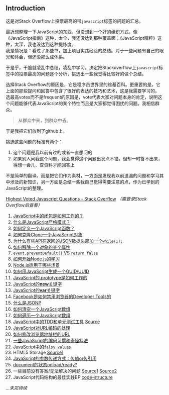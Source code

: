 ## Introduction

这是对Stack Overflow上投票最高的带`javascript`标签的问题的汇总。

最近想整理一下JavaScript的东西，但没想到一个好的组织方式。像《JavaScript指南》这种，太全，我还没达到那种覆盖面；《JavaScript精粹》这种，太深，我也没达到这种提炼度。  
我是情况是：看过了那些书，加上项目实践经验的总结。对于一些问题有自己的眼光和体会，但还没那么成体系。

于是乎，干脆就凌乱中总结，凌乱中学习。决定把Stackoverflow上`javascript`标签中的投票最高的问题逐个分析，挑选出一些我觉得比较好的做个总结。

选择Stack Overflow的原因是，它是程序员世界里的维基百科。更重要的是，它上面的那些提问和回答中包含了很好的表达的技巧和艺术，这是我需要学习的。  
选最高votes而不是frequent的原因是，vote代表大家对问题本身的肯定，说明这个问题能够代表JavaScript的某个特性而且是大家都觉得困扰的问题。我相信群众。

> 从群众中来，到群众中去。

于是我把它们放到了github上。

挑选这些问题的标准有两个：

1. 这个问题是我以前有过的或者一直想问的
2. 如果别人问我这个问题，我会觉得这个问题出发点不错。但却一时答不出来，得想一会儿、查资料才能回答上

不是简单的翻译。而是把它们作为素材，一方面是发现我以前遗漏的问题和学习其中涉及的新知识，另一方面是总结一些我自己觉得需要注意的点，作为已学到的JavaScript的整理。

[Highest Voted Javascript Questions - Stack Overflow](http://stackoverflow.com/questions/tagged/javascript?sort=votes) *（需登录Stack Overflow后查看）*

1. [JavaScript中的闭包是如何工作的？](https://github.com/simongong/js-stackoverflow-highest-votes/blob/master/questions1-10/how-do-javascript-closures-work.md)
2. [什么是JavaScript严格模式？](https://github.com/simongong/js-stackoverflow-highest-votes/blob/master/questions1-10/what-is-use-strict-in-javascript.md)
3. [如何定义一个JavaScript函数？](https://github.com/simongong/js-stackoverflow-highest-votes/blob/master/questions1-10/how-to-define-a-function-in-javascript.md)
4. [如何克隆Clone一个JavaScript对象](https://github.com/simongong/js-stackoverflow-highest-votes/blob/master/questions1-10/how-to-clone-an-object-in-javascript.md)
5. [为什么有些API在返回的JSON数据头部加一个`while(1);`](https://github.com/simongong/js-stackoverflow-highest-votes/blob/master/questions1-10/why-prepend-while1-to-JSON-response.md)
6. [如何移除一个对象的某个属性](https://github.com/simongong/js-stackoverflow-highest-votes/blob/master/questions1-10/remove-property-from-javascript-object.md)
7. [`event.preventDefault()` VS `return false`](https://github.com/simongong/js-stackoverflow-highest-votes/blob/master/questions1-10/how-to-surpress-an-event-in-javascript.md)
8. [如何开始Node.js的学习](https://github.com/simongong/js-stackoverflow-highest-votes/blob/master/questions1-10/how-to-start-learning-nodejs.md)
9. [Node.js适用于哪些场景](https://github.com/simongong/js-stackoverflow-highest-votes/blob/master/questions1-10/when-to-use-nodejs.md)
10. [如何用JavaScript生成一个GUID/UUID](https://github.com/simongong/js-stackoverflow-highest-votes/blob/master/questions1-10/how-to-create-a-UUID-in-javascript.md)
11. [JavaScript的.prototype是如何工作的](https://github.com/simongong/js-stackoverflow-highest-votes/blob/master/questions11-20/how-javascript-prototype-works.md)
12. [JavaScript的**new**关键字](https://github.com/simongong/js-stackoverflow-highest-votes/blob/master/questions11-20/keyword-new-in-javascript.md)
13. [JavaScript的**var**关键字](https://github.com/simongong/js-stackoverflow-highest-votes/blob/master/questions11-20/keyword-var-in-javascript.md)
14. [Facebook是如何禁用浏览器的Developer Tools的](https://github.com/simongong/js-stackoverflow-highest-votes/blob/master/questions11-20/how-facebook-disables-chrome-console.md)
15. [什么是JSONP](https://github.com/simongong/js-stackoverflow-highest-votes/blob/master/questions11-20/jsonp.md)
16. [如何清空一个JavaScript数组](https://github.com/simongong/js-stackoverflow-highest-votes/blob/master/questions11-20/clear-an-array-in-javascript.md)
17. [如何遍历一个JavaScript数组](https://github.com/simongong/js-stackoverflow-highest-votes/blob/master/questions11-20/loop-an-array-in-javascript.md)
18. [JavaScript中的TDD和单元测试工具](https://github.com/simongong/js-stackoverflow-highest-votes/blob/master/questions11-20/unittest-tools-in-javascript.md) [Source](http://stackoverflow.com/questions/300855/javascript-unit-test-tools-for-tdd)
19. [JavaScript对URL编码的处理](https://github.com/simongong/js-stackoverflow-highest-votes/blob/master/questions11-20/url-encode-in-javascript.md)
20. [如何修改浏览器地址栏的URL](https://github.com/simongong/js-stackoverflow-highest-votes/blob/master/questions11-20/modify-url-in-address-bar-without-reloading.md)
21. [一些JavaScript的编码习惯和奇怪写法](https://github.com/simongong/js-stackoverflow-highest-votes/blob/master/questions21-30/tricks-in-javascript.md)
22. [JavaScript中的`falsy values`](https://github.com/simongong/js-stackoverflow-highest-votes/blob/master/questions21-30/falsy-values-in-javascript.md)
23. HTML5 Storage [Source1](http://stackoverflow.com/questions/2010892/storing-objects-in-html5-localstorage)
24. [JavaScript的参数传递方式：传值or传引用](https://github.com/simongong/js-stackoverflow-highest-votes/blob/master/questions21-30/parameter-passed-by-value-or-reference.md)
25. [document的状态onload/ready?](https://github.com/simongong/js-stackoverflow-highest-votes/blob/master/questions21-30/window-onload-document-ready.md)
26. 一些目前没有答案/无法解决的问题 [Source1](http://stackoverflow.com/questions/446892/how-to-find-event-listeners-on-a-dom-node) [Source2](http://stackoverflow.com/questions/4907843/open-a-url-in-a-new-tab-using-javascript)
27. JavaScript代码结构的最佳实践BP [code-structure](http://stackoverflow.com/questions/247209/current-commonly-accepted-best-practices-around-code-organization-in-javascript)

*...未完待续*